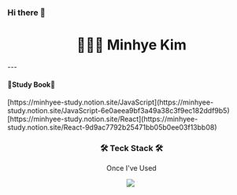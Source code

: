 ### Hi there 👋

<h1 align="center"> 👩🏻‍💻 Minhye Kim </h1>
---
<p align="center">
    <h4>📔Study Book📔</h4>
   [https://minhyee-study.notion.site/JavaScript](https://minhyee-study.notion.site/JavaScript-6e0aeea9bf3a49a38c3f9ec182ddf9b5) <br/>
    [https://minhyee-study.notion.site/React](https://minhyee-study.notion.site/React-9d9ac7792b25471bb05b0ee03f13bb08)
</p>


<h3 align="center">🛠 Teck Stack 🛠️</h3>
<p align="center"> Once I've Used </p>
<p align="center">
    <img src="https://img.shields.io/badge/HTML5-E34F26?style=flat-square&logo=HTML5&logoColor=white"/></a>&nbsp 
</p>



<!--
**mndangee/mndangee** is a ✨ _special_ ✨ repository because its `README.md` (this file) appears on your GitHub profile.

Here are some ideas to get you started:

- 🔭 I’m currently working on ...
- 🌱 I’m currently learning ...
- 👯 I’m looking to collaborate on ...
- 🤔 I’m looking for help with ...
- 💬 Ask me about ...
- 📫 How to reach me: ...
- 😄 Pronouns: ...
- ⚡ Fun fact: ...
-->
